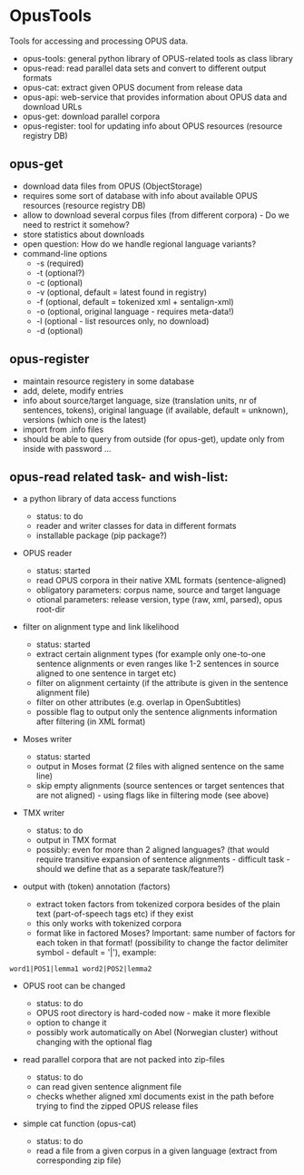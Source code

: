 # OpusTools

Tools for accessing and processing OPUS data.

* opus-tools: general python library of OPUS-related tools as class library
* opus-read: read parallel data sets and convert to different output formats
* opus-cat: extract given OPUS document from release data
* opus-api: web-service that provides information about OPUS data and download URLs
* opus-get: download parallel corpora
* opus-register: tool for updating info about OPUS resources (resource registry DB)

## opus-get

* download data files from OPUS (ObjectStorage)
* requires some sort of database with info about available OPUS resources (resource registry DB)
* allow to download several corpus files (from different corpora) - Do we need to restrict it somehow?
* store statistics about downloads
* open question: How do we handle regional language variants?
* command-line options
  * -s <source-lang-ID> (required)
  * -t <target-lang-ID> (optional?)
  * -c <corpus> (optional)
  * -v <version> (optional, default = latest found in registry)
  * -f <data format> (optional, default = tokenized xml + sentalign-xml)
  * -o <lang-ID> (optional, original language - requires meta-data!)
  * -l (optional - list resources only, no download)
  * -d <destination-dir> (optional)

## opus-register

* maintain resource registery in some database
* add, delete, modify entries
* info about source/target language, size (translation units, nr of sentences, tokens), original language (if available, default = unknown), versions (which one is the latest)
* import from .info files
* should be able to query from outside (for opus-get), update only from inside with password ...

## opus-read related task- and wish-list:

* a python library of data access functions
  * status: to do
  * reader and writer classes for data in different formats
  * installable package (pip package?)
  
* OPUS reader
  * status: started
  * read OPUS corpora in their native XML formats (sentence-aligned)
  * obligatory parameters: corpus name, source and target language
  * otional parameters: release version, type (raw, xml, parsed), opus root-dir
  
* filter on alignment type and link likelihood
  * status: started
  * extract certain alignment types (for example only one-to-one sentence alignments or even ranges like 1-2 sentences in source aligned to one sentence in target etc)
  * filter on alignment certainty (if the attribute is given in the sentence alignment file)
  * filter on other attributes (e.g. overlap in OpenSubtitles)
  * possible flag to output only the sentence alignments information after filtering (in XML format)
  
* Moses writer
  * status: started
  * output in Moses format (2 files with aligned sentence on the same line)
  * skip empty alignments (source sentences or target sentences that are not aligned) - using flags like in filtering mode (see above)

* TMX writer
  * status: to do
  * output in TMX format
  * possibly: even for more than 2 aligned languages? (that would require transitive expansion of sentence alignments - difficult task - should we define that as a separate task/feature?)

* output with (token) annotation (factors)
  * extract token factors from tokenized corpora besides of the plain text (part-of-speech tags etc) if they exist
  * this only works with tokenized corpora
  * format like in factored Moses? Important: same number of factors for each token in that format! (possibility to change the factor delimiter symbol - default = '|'), example:
~~~
word1|POS1|lemma1 word2|POS2|lemma2
~~~

* OPUS root can be changed
  * status: to do
  * OPUS root directory is hard-coded now - make it more flexible
  * option to change it
  * possibly work automatically on Abel (Norwegian cluster) without changing with the optional flag
  
* read parallel corpora that are not packed into zip-files
  * status: to do
  * can read given sentence alignment file
  * checks whether aligned xml documents exist in the path before trying to find the zipped OPUS release files

* simple cat function (opus-cat)
  * status: to do
  * read a file from a given corpus in a given language (extract from corresponding zip file)
